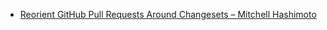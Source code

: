- [Reorient GitHub Pull Requests Around Changesets – Mitchell Hashimoto](https://mitchellh.com/writing/github-changesets)